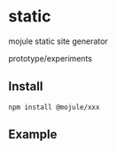 # static

mojule static site generator

prototype/experiments

## Install

`npm install @mojule/xxx`

## Example

```javascript
```